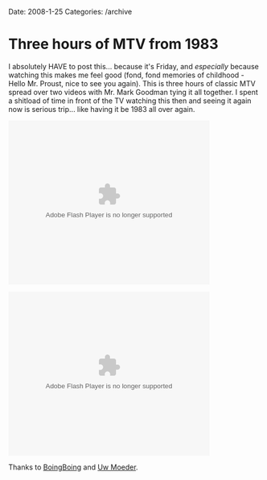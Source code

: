 Date: 2008-1-25
Categories: /archive

# Three hours of MTV from 1983

I absolutely HAVE to post this... because it's Friday, and <em>especially</em> because watching this makes me feel good (fond, fond memories of childhood - Hello Mr. Proust, nice to see you again).  This is three hours of classic MTV spread over two videos with Mr. Mark Goodman tying it all together.  I spent a shitload of time in front of the TV watching this then and seeing it again now is serious trip... like having it be 1983 all over again. 

<embed style="width:400px; height:326px;" id="VideoPlayback" type="application/x-shockwave-flash" src="http://video.google.com/googleplayer.swf?docId=-5905210375134304831&hl=en" flashvars=""> </embed>

<embed style="width:400px; height:326px;" id="VideoPlayback" type="application/x-shockwave-flash" src="http://video.google.com/googleplayer.swf?docId=5141974708608716448&hl=en" flashvars=""> </embed>



Thanks to <a href="http://www.boingboing.net/2008/01/25/three-hours-of-mtv-f.html">BoingBoing</a> and <a href="http://www.appelogen.be/2008/01/25/3-uur-mtv-uit-1983/">Uw Moeder</a>.
